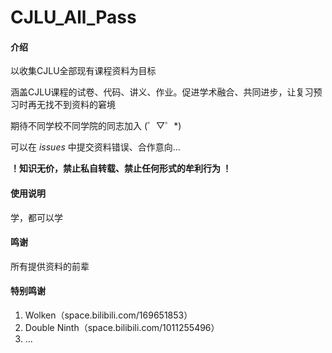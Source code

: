 # CJLU_All_Pass

#### 介绍
以收集CJLU全部现有课程资料为目标

涵盖CJLU课程的试卷、代码、讲义、作业。促进学术融合、共同进步，让复习预习时再无找不到资料的窘境

期待不同学校不同学院的同志加入 (゜▽゜*)

可以在 _issues_ 中提交资料错误、合作意向... 

____！知识无价，禁止私自转载、禁止任何形式的牟利行为 ！____



#### 使用说明

  学，都可以学

#### 鸣谢

所有提供资料的前辈

#### 特别鸣谢

1.  Wolken（space.bilibili.com/169651853）
2.  Double Ninth（space.bilibili.com/1011255496）
3.  ...

